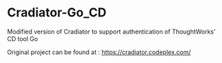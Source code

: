 # Cradiator-Go_CD
Modified version of Cradiator to support authentication of ThoughtWorks' CD tool Go

Original project can be found at : https://cradiator.codeplex.com/

